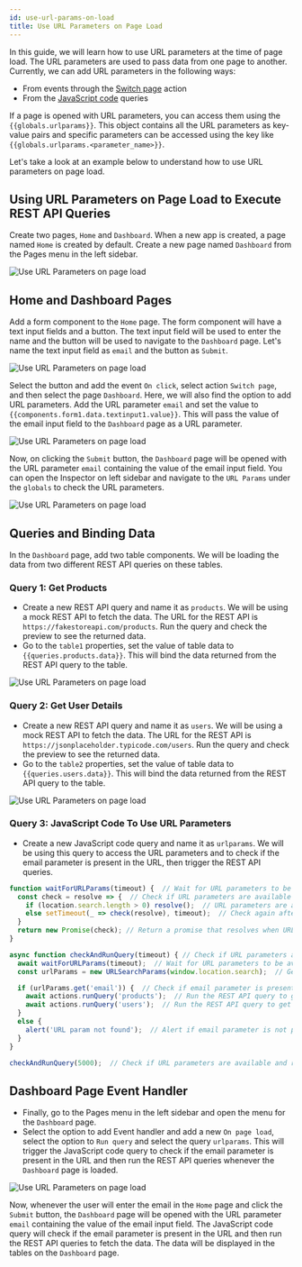 ```yaml
---
id: use-url-params-on-load
title: Use URL Parameters on Page Load
---
```

<div>

In this guide, we will learn how to use URL parameters at the time of page load. The URL parameters are used to pass data from one page to another. Currently, we can add URL parameters in the following ways:

- From events through the [Switch page](/docs/actions/switch-page) action
- From the [JavaScript code](/docs/actions/switch-page/#switch-page-with-query-params) queries

If a page is opened with URL parameters, you can access them using the `{{globals.urlparams}}`. This object contains all the URL parameters as key-value pairs and specific parameters can be accessed using the key like `{{globals.urlparams.<parameter_name>}}`.

Let's take a look at an example below to understand how to use URL parameters on page load.

</div>

<div>

## Using URL Parameters on Page Load to Execute REST API Queries

Create two pages, `Home` and `Dashboard`. When a new app is created, a page named `Home` is created by default. Create a new page named `Dashboard` from the Pages menu in the left sidebar.

<div style={{textAlign: 'center'}}>
 <img  className="screenshot-full" src="/img/how-to/use-url-params/pages.png" alt="Use URL Parameters on page load" />
</div>

</div>

<div>

## Home and Dashboard Pages

Add a form component to the `Home` page. The form component will have a text input fields and a button. The text input field will be used to enter the name and the button will be used to navigate to the `Dashboard` page. Let's name the text input field as `email` and the button as `Submit`. 

<div style={{textAlign: 'center'}}>
 <img  className="screenshot-full" src="/img/how-to/use-url-params/form.png" alt="Use URL Parameters on page load" />
</div>

Select the button and add the event `On click`, select action `Switch page`, and then select the page `Dashboard`. Here, we will also find the option to add URL parameters. Add the URL parameter `email` and set the value to `{{components.form1.data.textinput1.value}}`. This will pass the value of the email input field to the `Dashboard` page as a URL parameter.

<div style={{textAlign: 'center'}}>
 <img  className="screenshot-full" src="/img/how-to/use-url-params/event.png" alt="Use URL Parameters on page load" />
</div>

Now, on clicking the `Submit` button, the `Dashboard` page will be opened with the URL parameter `email` containing the value of the email input field. You can open the Inspector on left sidebar and navigate to the `URL Params` under the `globals` to check the URL parameters.

<div style={{textAlign: 'center'}}>
 <img  className="screenshot-full" src="/img/how-to/use-url-params/urlparams.png" alt="Use URL Parameters on page load" />
</div>

</div>

<div>

## Queries and Binding Data

In the `Dashboard` page, add two table components. We will be loading the data from two different REST API queries on these tables. 

### Query 1: Get Products

- Create a new REST API query and name it as `products`. We will be using a mock REST API to fetch the data. The URL for the REST API is `https://fakestoreapi.com/products`. Run the query and check the preview to see the returned data.
- Go to the `table1` properties, set the value of table data to `{{queries.products.data}}`. This will bind the data returned from the REST API query to the table.

<div style={{textAlign: 'center'}}>
 <img  className="screenshot-full" src="/img/how-to/use-url-params/table1.png" alt="Use URL Parameters on page load" />
</div>

### Query 2: Get User Details

- Create a new REST API query and name it as `users`. We will be using a mock REST API to fetch the data. The URL for the REST API is `https://jsonplaceholder.typicode.com/users`. Run the query and check the preview to see the returned data.
- Go to the `table2` properties, set the value of table data to `{{queries.users.data}}`. This will bind the data returned from the REST API query to the table.

<div style={{textAlign: 'center'}}>
 <img  className="screenshot-full" src="/img/how-to/use-url-params/table2.png" alt="Use URL Parameters on page load" />
</div>

### Query 3: JavaScript Code To Use URL Parameters

- Create a new JavaScript code query and name it as `urlparams`. We will be using this query to access the URL parameters and to check if the email parameter is present in the URL, then trigger the REST API queries.

```javascript
function waitForURLParams(timeout) {  // Wait for URL parameters to be available
  const check = resolve => {  // Check if URL parameters are available
    if (location.search.length > 0) resolve();  // URL parameters are available
    else setTimeout(_ => check(resolve), timeout);  // Check again after a timeout
  }
  return new Promise(check); // Return a promise that resolves when URL parameters are available
}

async function checkAndRunQuery(timeout) { // Check if URL parameters are available and run the REST API queries
  await waitForURLParams(timeout);  // Wait for URL parameters to be available
  const urlParams = new URLSearchParams(window.location.search);  // Get URL parameters

  if (urlParams.get('email')) {  // Check if email parameter is present in the URL
    await actions.runQuery('products');  // Run the REST API query to get products
    await actions.runQuery('users');  // Run the REST API query to get user details
  } 
  else {
    alert('URL param not found');  // Alert if email parameter is not present in the URL
  }
}

checkAndRunQuery(5000);  // Check if URL parameters are available and run the REST API queries after a timeout of 5 seconds
```

</div>

<div>

## Dashboard Page Event Handler

- Finally, go to the Pages menu in the left sidebar and open the menu for the `Dashboard` page.
- Select the option to add Event handler and add a new `On page load`, select the option to `Run query` and select the query `urlparams`. This will trigger the JavaScript code query to check if the email parameter is present in the URL and then run the REST API queries whenever the `Dashboard` page is loaded.

<div style={{textAlign: 'center'}}>
 <img  className="screenshot-full" src="/img/how-to/use-url-params/onpageload.png" alt="Use URL Parameters on page load" />
</div>

Now, whenever the user will enter the email in the `Home` page and click the `Submit` button, the `Dashboard` page will be opened with the URL parameter `email` containing the value of the email input field. The JavaScript code query will check if the email parameter is present in the URL and then run the REST API queries to fetch the data. The data will be displayed in the tables on the `Dashboard` page.

</div>